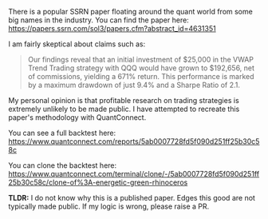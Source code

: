 There is a popular SSRN paper floating around the quant world from some big names in the industry.
You can find the paper here: https://papers.ssrn.com/sol3/papers.cfm?abstract_id=4631351

I am fairly skeptical about claims such as:

> Our findings reveal that an initial investment of $25,000 in the VWAP Trend Trading strategy with QQQ would have grown to $192,656, net of commissions, yielding a 671% return. This performance is marked by a maximum drawdown of just 9.4% and a Sharpe Ratio of 2.1.

My personal opinion is that profitable research on trading strategies is extremely unlikely to be made public.  I have attempted to recreate this paper's methodology with QuantConnect.  

You can see a full backtest here: https://www.quantconnect.com/reports/5ab0007728fd5f090d251ff25b30c58c

You can clone the backtest here: https://www.quantconnect.com/terminal/clone/-/5ab0007728fd5f090d251ff25b30c58c/clone-of%3A-energetic-green-rhinoceros

**TLDR:** 
I do not know why this is a published paper.  Edges this good are not typically made public.  If my logic is wrong, please raise a PR.
